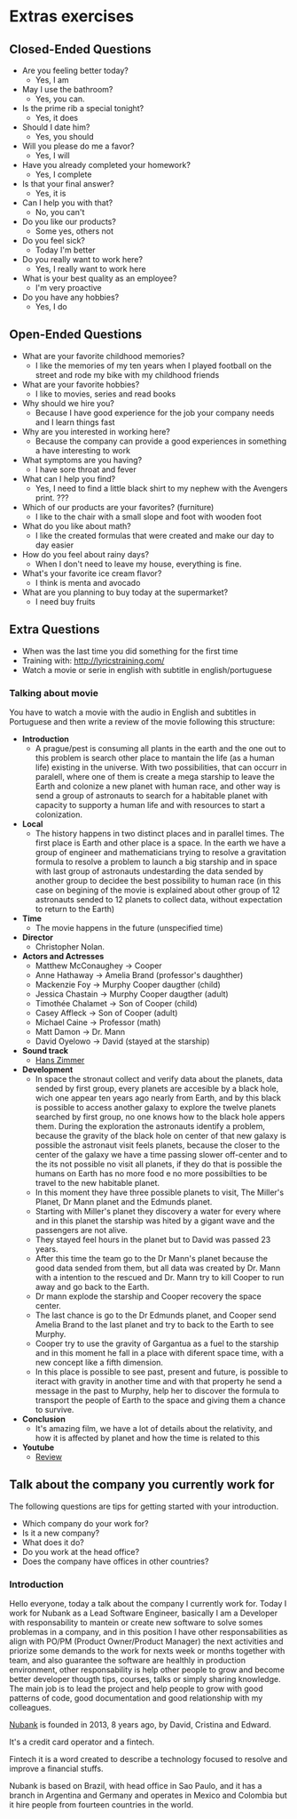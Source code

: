 # Extras exercises

## Closed-Ended Questions
- Are you feeling better today?
  - Yes, I am
- May I use the bathroom?
  - Yes, you can.
- Is the prime rib a special tonight?
  - Yes, it does
- Should I date him?
  - Yes, you should
- Will you please do me a favor?
  - Yes, I will
- Have you already completed your homework?
  - Yes, I complete
- Is that your final answer?
  - Yes, it is
- Can I help you with that?
  - No, you can't
- Do you like our products?
  - Some yes, others not
- Do you feel sick?
  - Today I'm better
- Do you really want to work here?
  - Yes, I really want to work here
- What is your best quality as an employee?
  - I'm very proactive
- Do you have any hobbies?
  - Yes, I do


## Open-Ended Questions
- What are your favorite childhood memories?
  - I like the memories of my ten years when I played football on the street and rode my bike with my childhood friends
- What are your favorite hobbies?
  - I like to movies, series and read books
- Why should we hire you?
  - Because I have good experience for the job your company needs and I learn things fast
- Why are you interested in working here?
  - Because the company can provide a good experiences in something a have interesting to work
- What symptoms are you having?
  - I have sore throat and fever
- What can I help you find?
  - Yes, I need to find a little black shirt to my nephew with the Avengers print. ???
- Which of our products are your favorites? (furniture)
  - I like to the chair with a small slope and foot with wooden foot
- What do you like about math?
  - I like the created formulas that were created and make our day to day easier
- How do you feel about rainy days?
  - When I don't need to leave my house, everything is fine.
- What's your favorite ice cream flavor?
  - I think is menta and avocado
- What are you planning to buy today at the supermarket?
  - I need buy fruits


## Extra Questions
- When was the last time you did something for the first time
- Training with: http://lyricstraining.com/
- Watch a movie or serie in english with subtitle in english/portuguese

### Talking about movie

You have to watch a movie with the audio in English and subtitles in Portuguese and then write a review of the movie following this structure:
- **Introduction**
  - A prague/pest is consuming all plants in the earth and the one out to this problem is search other place to mantain the life (as a human life) existing in the universe. With two possibilities, that can occurr in paralell, where one of them is create a mega starship to leave the Earth and colonize a new planet with human race, and other way is send a group of astronauts to search for a habitable planet with capacity to supporty a human life and with resources to start a colonization.
- **Local**
  - The history happens in two distinct places and in parallel times. The first place is Earth and other place is a space. In the earth we have a group of engineer and mathematicians trying to resolve a gravitation formula to resolve a problem to launch a big starship and in space with last group of astronauts undestarding the data sended by another group to decidee the best possibility to human race (in this case on begining of the movie is explained about other group of 12 astronauts sended to 12 planets to collect data, without expectation to return to the Earth) 
- **Time** 
  - The movie happens in the future (unspecified time)
- **Director** 
  - Christopher Nolan.
- **Actors and Actresses**
  - Matthew McConaughey -> Cooper
  - Anne Hathaway -> Amelia Brand (professor's daughther)
  - Mackenzie Foy -> Murphy Cooper daugther (child)
  - Jessica Chastain -> Murphy Cooper daugther (adult)
  - Timothée Chalamet -> Son of Cooper (child)
  - Casey Affleck -> Son of Cooper (adult)
  - Michael Caine -> Professor (math)
  - Matt Damon -> Dr. Mann
  - David Oyelowo -> David (stayed at the starship)
- **Sound track**
  - [Hans Zimmer](https://www.youtube.com/watch?v=UDVtMYqUAyw)
- **Development**
  - In space the stronaut collect and verify data about the planets, data sended by first group, every planets are accesible by a black hole, wich one appear ten years ago nearly from Earth, and by this black is possible to access another galaxy to explore the twelve planets searched by first group, no one knows how to the black hole appers them. During the exploration the astronauts identify a problem, because the gravity of the black hole on center of that new galaxy is possible the astronaut visit feels planets, because the closer to the center of the galaxy we have a time passing slower off-center and to the its not possible no visit all planets, if they do that is possible the humans on Earth has no more food e no more possibilties to be travel to the new habitable planet.
  - In this moment they have three possible planets to visit, The Miller's Planet, Dr Mann planet and the Edmunds planet.
  - Starting with Miller's planet they discovery a water for every where and in this planet the starship was hited by a gigant wave and the passengers are not alive.
  - They stayed feel hours in the planet but to David was passed 23 years.
  - After this time the team go to the Dr Mann's planet because the good data sended from them, but all data was created by Dr. Mann with a intention to the rescued and Dr. Mann try to kill Cooper to run away and go back to the Earth.
  - Dr mann explode the starship and Cooper recovery the space center.
  - The last chance is go to the Dr Edmunds planet, and Cooper send Amelia Brand to the last planet and try to back to the Earth to see Murphy.
  - Cooper try to use the gravity of Gargantua as a fuel to the starship and in this moment he fall in a place with diferent space time, with a new concept like a fifth dimension.
  - In this place is possible to see past, present and future, is possible to iteract with gravity in another time and with that property he send a message in the past to Murphy, help her to discover the formula to transport the people of Earth to the space and giving them a chance to survive.
- **Conclusion**
  - It's amazing film, we have a lot of details about the relativity, and how it is affected by planet and how the time is related to this
- **Youtube**
  - [Review](https://www.youtube.com/watch?v=j3DuONZb3Ik)


## Talk about the company you currently work for
The following questions are tips for getting started with your introduction.

- Which company do your work for?
- Is it a new company?
- What does it do?
- Do you work at the head office?
- Does the company have offices in other countries?

### Introduction

Hello everyone, today a talk about the company I currently work for.
Today I work for Nubank as a Lead Software Engineer, basically I am a Developer with responsability to mantein or create new software to solve somes problemas in a company, and in this position I have other responsabilities as align with PO/PM (Product Owner/Product Manager) the next activities and priorize some demands to the work for nexts week or months together with team, and also guarantee the software are healthly in production environment, other responsability is help other people to grow and become better developer thougth tips, courses, talks or simply sharing knowledge. The main job is to lead the project and help people to grow with good patterns of code, good documentation and good relationship with my colleagues.

[Nubank](https://pt.wikipedia.org/wiki/Nubank) is founded in 2013, 8 years ago, by David, Cristina and Edward.

It's a credit card operator and a fintech.

Fintech it is a word created to describe a technology focused to resolve and improve a financial stuffs.

Nubank is based on Brazil, with head office in Sao Paulo, and it has a branch in Argentina and Germany and operates in Mexico and Colombia but it hire people from fourteen countries in the world.